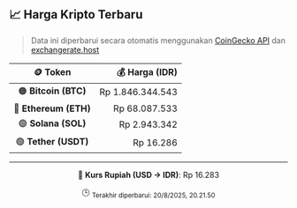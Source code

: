 

<!-- HARGA_KRIPTO -->
## 📈 Harga Kripto Terbaru

> Data ini diperbarui secara otomatis menggunakan [CoinGecko API](https://www.coingecko.com/) dan [exchangerate.host](https://exchangerate.host/)

<div align="center">

| 🪙 Token | 💰 Harga (IDR) |
|:------:|---------------:|
| 🟠 **Bitcoin (BTC)**   | Rp 1.846.344.543 |
| 🔵 **Ethereum (ETH)**  | Rp 68.087.533 |
| 🟣 **Solana (SOL)**    | Rp 2.943.342 |
| 🟢 **Tether (USDT)**   | Rp 16.286 |

---

💱 **Kurs Rupiah (USD → IDR)**: Rp 16.283

🕒 <sub>Terakhir diperbarui: 20/8/2025, 20.21.50</sub>

</div>
<!-- /HARGA_KRIPTO -->
